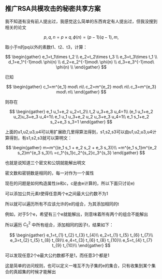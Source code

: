 ## 推广RSA共模攻击的秘密共享方案
我不知道有没有前人提出过，我感觉这么简单的东西肯定有人提出过，但我没搜到相关的论文

$$
p,q,n=p\times q,\phi(n)=(p-1)(q-1),m,
$$

取小于n的pq以外的素数t1、t2、t3，计算：

$$
\begin{gather}
e_1=t_1\times t_2 \\
e_2=t_2\times t_3 \\
e_3=t_3\times t_1 \\
d_1=e_1^{-1}mod\ \phi(n) \\
d_2=e_2^{-1}mod\ \phi(n) \\
d_3=e_3^{-1}mod\ \phi(n) \\
\end{gather}
$$

已知

$$
\begin{gather}
c_1=m^{e_1} mod\ n\\
c_2=m^{e_2} mod\ n\\
c_3=m^{e_3} mod\ n\\
\end{gather}
$$

则存在

$$
\begin{gather}
e_1 u_1+e_2 u_2=t_2\\
t_2 u_3+e_3 u_4=1\\
(e_1 u_1+e_2 u_2)u_3+e_3 u_4=1\\
e_1 u_1 u_3+e_2 u_2 u_3+e_3 u_4=1\\
e_1 s_1+e_2 s_2+e_3 s_3=1
\end{gather}
$$

上面的u1,u2,u3,u4可以用扩展欧几里得算法得到，s1,s2,s3可以由u1,u2,u3,u4计算得到，有s1,s2,s3就可以算明文：

$$
\begin{gather}
m=m^{(e_1 s_1 + e_2 s_2 + e_3 s_3)}\\
=m^{e_1 s_1}m^{e_2 s_2}m^{e_3 s_3}\\
=c_1^{s_1}c_2^{s_2}c_3^{s_3}
\end{gather}
$$

也就是说知道三个密文和公钥就能解出明文

密文数和密钥数是相同的，每一对作为一个属性

现在的问题是如何构造属性(e和c，c是由e计算的，所以下面只讨论e)

可以添加公共元素t使得任意两个e之间最大公约数不为1

所以就可以遍历所有不应该允许的e的组合，为其添加相同的t

例如，对于5个e，希望有三个e就能解出，则意味着所有两个的组合不能解出

所以遍历 $C^2_5$ 中所有组合，添加相同的因子t，结果如下：

$$
\begin{gather}
e_1=t_{1} t_{2} t_{3} t_{4}\\
e_2=t_{1} t_{5} t_{6} t_{7}\\
e_3=t_{2} t_{5} t_{8} t_{9}\\
e_4=t_{3} t_{6} t_{8} t_{10}\\
e_5=t_{4} t_{7} t_{9} t_{10}\\
\end{gather}
$$

可以发现任意2个e最大公约数都不是1，而任意3个都是1

这是简单的访问规则，也可以定义一堆互不为子集的e的集合，只有收集到某个集合的真超集的时候才能解出
